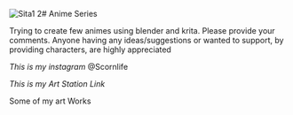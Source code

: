 ![Sita1 2](https://github.com/user-attachments/assets/9c653269-bf06-461d-be2d-d1850861b97a)# Anime Series

Trying to create few animes using blender and krita. Please provide your comments. Anyone having any ideas/suggestions or wanted to support, by providing characters, are highly appreciated

*This is my instagram* @Scornlife

*This is my Art Station Link* 

Some of my art Works




